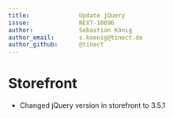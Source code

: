 ```yaml
---
title:              Update jQuery
issue:              NEXT-10896
author:             Sebastian König
author_email:       s.koenig@tinect.de
author_github:      @tinect
---
```

# Storefront
*  Changed jQuery version in storefront to 3.5.1
